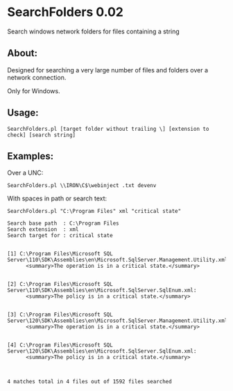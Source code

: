 # SearchFolders 0.02
Search windows network folders for files containing a string

## About:

Designed for searching a very large number of files and folders over a network connection.

Only for Windows.

## Usage:

```
SearchFolders.pl [target folder without trailing \] [extension to check] [search string]
```

## Examples:

Over a UNC:
```
SearchFolders.pl \\IRON\C$\webinject .txt devenv
```

With spaces in path or search text:
```
SearchFolders.pl "C:\Program Files" xml "critical state"

Search base path  : C:\Program Files
Search extension  : xml
Search target for : critical state


[1] C:\Program Files\Microsoft SQL Server\110\SDK\Assemblies\en\Microsoft.SqlServer.Management.Utility.xml:
      <summary>The operation is in a critical state.</summary>


[2] C:\Program Files\Microsoft SQL Server\110\SDK\Assemblies\en\Microsoft.SqlServer.SqlEnum.xml:
      <summary>The policy is in a critical state.</summary>


[3] C:\Program Files\Microsoft SQL Server\120\SDK\Assemblies\en\Microsoft.SqlServer.Management.Utility.xml:
      <summary>The operation is in a critical state.</summary>


[4] C:\Program Files\Microsoft SQL Server\120\SDK\Assemblies\en\Microsoft.SqlServer.SqlEnum.xml:
      <summary>The policy is in a critical state.</summary>



4 matches total in 4 files out of 1592 files searched

```

